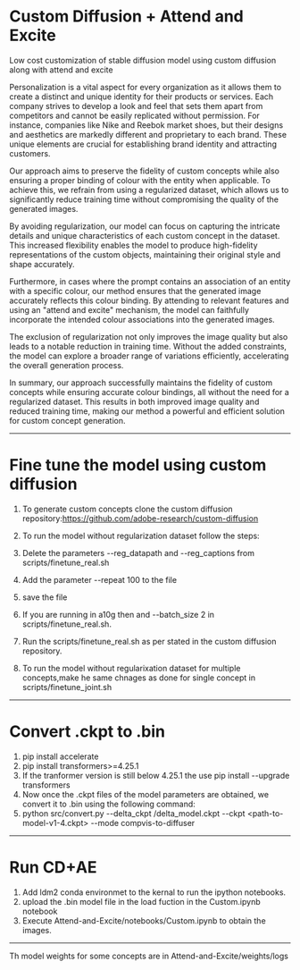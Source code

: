 # Custom Diffusion + Attend and Excite
Low cost customization of stable diffusion model using custom diffusion along with attend and excite

Personalization is a vital aspect for every organization as it allows them to create a distinct and unique identity for their products or services. Each company strives to develop a look and feel that sets them apart from competitors and cannot be easily replicated without permission. For instance, companies like Nike and Reebok market shoes, but their designs and aesthetics are markedly different and proprietary to each brand. These unique elements are crucial for establishing brand identity and attracting customers.

Our approach aims to preserve the fidelity of custom concepts while also ensuring a proper binding of colour with the entity when applicable. To achieve this, we refrain from using a regularized dataset, which allows us to significantly reduce training time without compromising the quality of the generated images. 

By avoiding regularization, our model can focus on capturing the intricate details and unique characteristics of each custom concept in the dataset. This increased flexibility enables the model to produce high-fidelity representations of the custom objects, maintaining their original style and shape accurately. 

Furthermore, in cases where the prompt contains an association of an entity with a specific colour, our method ensures that the generated image accurately reflects this colour binding. By attending to relevant features and using an "attend and excite" mechanism, the model can faithfully incorporate the intended colour associations into the generated images. 

The exclusion of regularization not only improves the image quality but also leads to a notable reduction in training time. Without the added constraints, the model can explore a broader range of variations efficiently, accelerating the overall generation process. 

In summary, our approach successfully maintains the fidelity of custom concepts while ensuring accurate colour bindings, all without the need for a regularized dataset. This results in both improved image quality and reduced training time, making our method a powerful and efficient solution for custom concept generation.

_____________________________________________________________________________________________________________________________________________________________________________
# Fine tune the model using custom diffusion
1. To generate custom concepts clone the custom diffusion repository:https://github.com/adobe-research/custom-diffusion

2. To run the model without regularization dataset follow the steps:
3. Delete the parameters --reg_datapath and --reg_captions from scripts/finetune_real.sh
4. Add the parameter --repeat 100 to the file
5. save the file

6. If you are running in a10g then and --batch_size 2 in scripts/finetune_real.sh.
7. Run the scripts/finetune_real.sh as per stated in the custom diffusion repository.

8. To run the model without regularixation dataset for multiple concepts,make he same chnages as done for single concept in scripts/finetune_joint.sh

_________________________________________________________________________________________________________________
# Convert .ckpt to .bin

1. pip install accelerate
2. pip install transformers>=4.25.1
3. If the tranformer version is still below 4.25.1 the use pip install --upgrade transformers
4. Now once the .ckpt files of the model parameters are obtained, we convert it to .bin using the following command:
5. python src/convert.py --delta_ckpt <path-to-folder>/delta_model.ckpt --ckpt <path-to-model-v1-4.ckpt> --mode compvis-to-diffuser                  
_________________________________________________________________________________________________________________________________

# Run CD+AE
1. Add ldm2 conda environmet to the kernal to run the ipython notebooks.
2. upload the .bin  model file in the load fuction in the Custom.ipynb notebook
3. Execute Attend-and-Excite/notebooks/Custom.ipynb to obtain the images.
_________________________________________________________________________________________________________________________________
 Th model weights for some concepts are in Attend-and-Excite/weights/logs 
   

 
 
